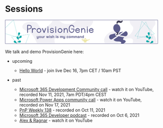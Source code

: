 # Sessions

![header image](../media/index/Genie_Header.png)

We talk and demo ProvisionGenie here:

- upcoming

    - [Hello World](https://aka.ms/helloworld) - join live Dec 16, 7pm CET / 10am PST

- past
    - [Microsoft 365 Development Community call](https://www.youtube.com/watch?v=YK-_t-MAquQ) - watch it on YouTube, recorded Nov 11, 2021, 7am PDT/4pm CEST
    - [Microsoft Power Apps community call](https://www.youtube.com/watch?v=5MY0fXBiazY) - watch it on YouTube, recorded on Nov 17, 2021
    - [PnP Weekly 138](https://www.youtube.com/watch?v=tFg1NJ_O7ag) - recorded on Oct 11, 2021
    - [Microsoft 365 Developer podcast](https://www.m365devpodcast.com/e/building-a-solution-with-low-code-tools-with-carmen-ysewijn-and-luise-freese/) - recorded on Oct 6, 2021
    - [Alex & Ragnar](https://www.youtube.com/watch?v=PPcmIAHA3kg) - watch it on YouTube
